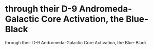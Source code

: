 # through their D-9 Andromeda-Galactic Core Activation, the Blue-Black

through their D-9 Andromeda-Galactic Core Activation, the Blue-Black